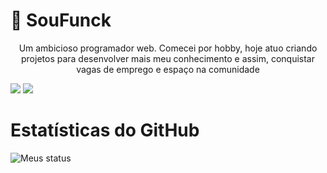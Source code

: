 # 🚀 SouFunck
<p align="center">Um ambicioso programador web. Comecei por hobby, hoje atuo criando projetos para desenvolver mais meu conhecimento e assim, conquistar vagas de emprego e espaço na comunidade

[<img src="https://img.shields.io/badge/twitter-%231DA1F2.svg?&style=for-the-badge&logo=twitter&logoColor=white" />](https://twitter.com/soufunck) [<img src="https://img.shields.io/badge/spotify-%210177A1.svg?&style=for-the-badge&logo=spotify&logoColor=white" />](https://open.spotify.com/user/i7q6bmqi8rv8i7upytt8ou6sj?si=DcW5VGuhR6SCZAgUSApZpg) 

# Estatísticas do GitHub
![Meus status](https://github-readme-stats.vercel.app/api?username=soufunck&show_icons=true&theme=radical)
